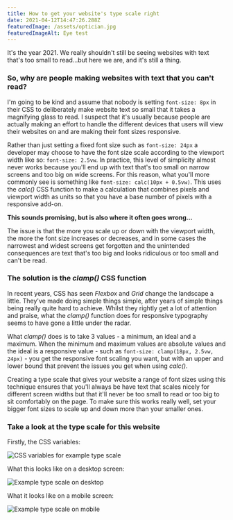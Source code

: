 ```yaml
---
title: How to get your website's type scale right
date: 2021-04-12T14:47:26.288Z
featuredImage: /assets/optician.jpg
featuredImageAlt: Eye test
---
```

It's the year 2021. We really shouldn't still be seeing websites with text that's too small to read...but here we are, and it's still a thing.

### So, why are people making websites with text that you can't read?

I'm going to be kind and assume that nobody is setting `font-size: 8px` in their CSS to deliberately make website text so small that it takes a magnifying glass to read. I suspect that it's usually because people are actually making an effort to handle the different devices that users will view their websites on and are making their font sizes responsive.

Rather than just setting a fixed font size such as `font-size: 24px` a developer may choose to have the font size scale according to the viewport width like so: `font-size: 2.5vw`. In practice, this level of simplicity almost never works because you'll end up with text that's too small on narrow screens and too big on wide screens. For this reason, what you'll more commonly see is something like `font-size: calc(10px + 0.5vw)`. This uses the *calc()* CSS function to make a calculation that combines pixels and viewport width as units so that you have a base number of pixels with a responsive add-on.

**This sounds promising, but is also where it often goes wrong...**

The issue is that the more you scale up or down with the viewport width, the more the font size increases or decreases, and in some cases the narrowest and widest screens get forgotten and the unintended consequences are text that's too big and looks ridiculous or too small and can't be read.

### The solution is the *clamp()* CSS function

In recent years, CSS has seen *Flexbox* and *Grid* change the landscape a little. They've made doing simple things simple, after years of simple things being really quite hard to achieve. Whilst they rightly get a lot of attention and praise, what the *clamp()* function does for responsive typography seems to have gone a little under the radar.

What *clamp()* does is to take 3 values - a minimum, an ideal and a maximum. When the minimum and maximum values are absolute values and the ideal is a responsive value - such as `font-size: clamp(18px, 2.5vw, 24px)` - you get the responsive font scaling you want, but with an upper and lower bound that prevent the issues you get when using *calc()*.

Creating a type scale that gives your website a range of font sizes using this technique ensures that you'll always be have text that scales nicely for different screen widths but that it'll never be too small to read or too big to sit comfortably on the page. To make sure this works really well, set your bigger font sizes to scale up and down more than your smaller ones.

### Take a look at the type scale for this website

Firstly, the CSS variables:

![CSS variables for example type scale](/assets/type-scale-code.png)

What this looks like on a desktop screen:

![Example type scale on desktop](/assets/type-scale.png)

What it looks like on a mobile screen:

![Example type scale on mobile](/assets/screenshot-2021-04-13-at-10.15.48.png)